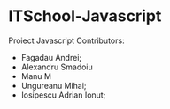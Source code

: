 # ITSchool-Javascript

Proiect Javascript
Contributors:

- Fagadau Andrei;
- Alexandru Smadoiu
- Manu M
- Ungureanu Mihai;
- Iosipescu Adrian Ionut;
